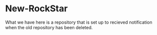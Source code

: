 # New-RockStar

What we have here is a repository that is set up to recieved notification when the old repository has been deleted.
